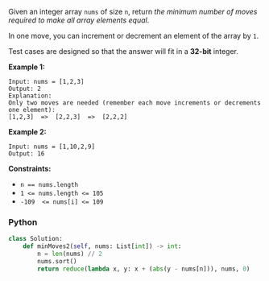 Given an integer array  `nums`  of size  `n`, return  _the minimum number of moves required to make all array elements equal_.

In one move, you can increment or decrement an element of the array by  `1`.

Test cases are designed so that the answer will fit in a  **32-bit**  integer.

**Example 1:**
```
Input: nums = [1,2,3]
Output: 2
Explanation:
Only two moves are needed (remember each move increments or decrements one element):
[1,2,3]  =>  [2,2,3]  =>  [2,2,2]
```

**Example 2:**
```
Input: nums = [1,10,2,9]
Output: 16
```

**Constraints:**

- `n == nums.length`
- `1 <= nums.length <= 105`
- `-109  <= nums[i] <= 109`


### Python
```python
class Solution:
    def minMoves2(self, nums: List[int]) -> int:
        n = len(nums) // 2
        nums.sort()
        return reduce(lambda x, y: x + (abs(y - nums[n])), nums, 0)
```